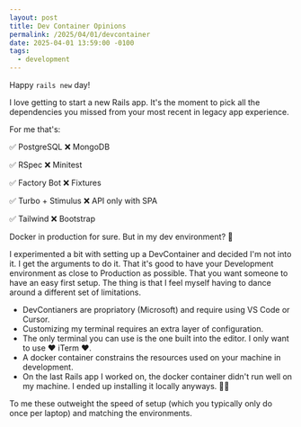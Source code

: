 ```yaml
---
layout: post
title: Dev Container Opinions
permalink: /2025/04/01/devcontainer
date: 2025-04-01 13:59:00 -0100
tags:
  - development
---
```


Happy `rails new` day!

I love getting to start a new Rails app. It's the moment to pick all the dependencies you missed from your most recent in legacy app experience.

For me that's:

✅ PostgreSQL ❌ MongoDB

✅ RSpec ❌ Minitest

✅ Factory Bot ❌ Fixtures

✅ Turbo + Stimulus ❌ API only with SPA

✅ Tailwind ❌ Bootstrap

Docker in production for sure. But in my dev environment? 🤔

I experimented a bit with setting up a DevContainer and decided I'm not into it. I get the arguments to do it. That it's good to have your Development environment as close to Production as possible. That you want someone to have an easy first setup. The thing is that I feel myself having to dance around a different set of limitations.

- DevContianers are propriatory (Microsoft) and require using VS Code or Cursor.
- Customizing my terminal requires an extra layer of configuration.
- The only terminal you can use is the one built into the editor. I only want to use ❤️ iTerm ❤️.
- A docker container constrains the resources used on your machine in development.
- On the last Rails app I worked on, the docker container didn't run well on my machine. I ended up installing it locally anyways. 🤷‍♀️

To me these outweight the speed of setup (which you typically only do once per laptop) and matching the environments.
